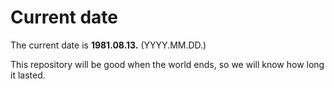 # Current date

The current date is **1981.08.13.** (YYYY.MM.DD.)

This repository will be good when the world ends, so we will know how long it lasted.